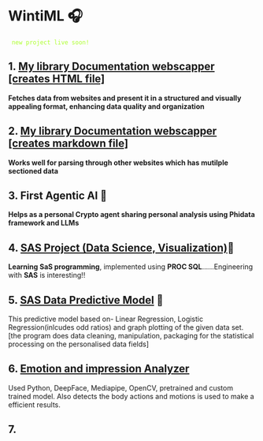 # WintiML 🎧  
<code style="color : Greenyellow"> new project live soon! </code>

## 1. [My library Documentation webscapper [creates HTML file]](https://github.com/22Ujjwal/WintiML/blob/main/MyLibWebScapperToHTML.py)
**Fetches data from websites and present it in a structured and visually appealing format, enhancing data quality and organization**

## 2. [My library Documentation webscapper [creates markdown file]](https://github.com/22Ujjwal/WintiML/blob/main/MyLibWebScapper.py)
**Works well for parsing through other websites which has mutilple sectioned data**

## 3. First Agentic AI 🦾
**Helps as a personal Crypto agent sharing personal analysis using Phidata framework and LLMs**

## 4. [SAS Project (Data Science, Visualization)](https://github.com/22Ujjwal/WintiML/blob/main/AssessmentQ1_program.sas)👀
**Learning SaS programming**, implemented using **PROC SQL**......Engineering with **SAS** is interesting!!

## 5. [SAS Data Predictive Model](https://github.com/22Ujjwal/WintiML/blob/main/Program2.sas) 🧩
This predictive model based on- Linear Regression, Logistic Regression(inlcudes odd ratios) and graph plotting of the given data set. [the program does data cleaning, manipulation, packaging for the statistical processing on the personalised data fields]

## 6. [Emotion and impression Analyzer](https://github.com/22Ujjwal/WintiML/blob/ComputerVision/YourComputerVision.py)
Used Python, DeepFace, Mediapipe, OpenCV, pretrained and custom trained model. Also detects the body actions and motions is used to make a efficient results.

## 7. 


